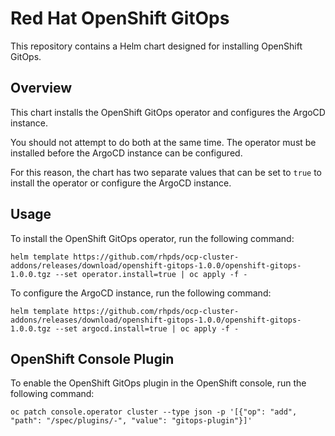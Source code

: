 # Red Hat OpenShift GitOps

This repository contains a Helm chart designed for installing OpenShift GitOps.

## Overview

This chart installs the OpenShift GitOps operator and configures the ArgoCD instance.

You should not attempt to do both at the same time. The operator must be installed before the ArgoCD instance can be configured.

For this reason, the chart has two separate values that can be set to `true` to install the operator or configure the ArgoCD instance.

## Usage

To install the OpenShift GitOps operator, run the following command:

```shell
helm template https://github.com/rhpds/ocp-cluster-addons/releases/download/openshift-gitops-1.0.0/openshift-gitops-1.0.0.tgz --set operator.install=true | oc apply -f -
```

To configure the ArgoCD instance, run the following command:

```shell
helm template https://github.com/rhpds/ocp-cluster-addons/releases/download/openshift-gitops-1.0.0/openshift-gitops-1.0.0.tgz --set argocd.install=true | oc apply -f -
```

## OpenShift Console Plugin

To enable the OpenShift GitOps plugin in the OpenShift console, run the following command:

```shell
oc patch console.operator cluster --type json -p '[{"op": "add", "path": "/spec/plugins/-", "value": "gitops-plugin"}]'
```
